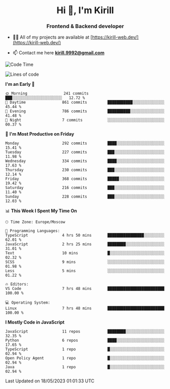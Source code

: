 <h1 align="center">Hi 👋, I'm Kirill</h1>
<h3 align="center">Frontend & Backend developer</h3>

- 👨‍💻 All of my projects are available at [https://kirill-web.dev/](https://kirill-web.dev/)

- 📫 Contact me here **kirill.9992@gmail.com**











<!--START_SECTION:waka-->
![Code Time](http://img.shields.io/badge/Code%20Time-1%2C308%20hrs%204%20mins-blue)

![Lines of code](https://img.shields.io/badge/From%20Hello%20World%20I%27ve%20Written-2.6%20million%20lines%20of%20code-blue)

**I'm an Early 🐤** 

```text
🌞 Morning                241 commits         ███░░░░░░░░░░░░░░░░░░░░░░   12.72 % 
🌆 Daytime                861 commits         ███████████░░░░░░░░░░░░░░   45.44 % 
🌃 Evening                786 commits         ██████████░░░░░░░░░░░░░░░   41.48 % 
🌙 Night                  7 commits           ░░░░░░░░░░░░░░░░░░░░░░░░░   00.37 % 
```
📅 **I'm Most Productive on Friday** 

```text
Monday                   292 commits         ████░░░░░░░░░░░░░░░░░░░░░   15.41 % 
Tuesday                  227 commits         ███░░░░░░░░░░░░░░░░░░░░░░   11.98 % 
Wednesday                334 commits         ████░░░░░░░░░░░░░░░░░░░░░   17.63 % 
Thursday                 230 commits         ███░░░░░░░░░░░░░░░░░░░░░░   12.14 % 
Friday                   368 commits         █████░░░░░░░░░░░░░░░░░░░░   19.42 % 
Saturday                 216 commits         ███░░░░░░░░░░░░░░░░░░░░░░   11.40 % 
Sunday                   228 commits         ███░░░░░░░░░░░░░░░░░░░░░░   12.03 % 
```


📊 **This Week I Spent My Time On** 

```text
🕑︎ Time Zone: Europe/Moscow

💬 Programming Languages: 
TypeScript               4 hrs 50 mins       ████████████████░░░░░░░░░   62.01 % 
JavaScript               2 hrs 25 mins       ████████░░░░░░░░░░░░░░░░░   31.01 % 
Text                     10 mins             █░░░░░░░░░░░░░░░░░░░░░░░░   02.32 % 
SCSS                     9 mins              ░░░░░░░░░░░░░░░░░░░░░░░░░   01.98 % 
Less                     5 mins              ░░░░░░░░░░░░░░░░░░░░░░░░░   01.22 % 

🔥 Editors: 
VS Code                  7 hrs 48 mins       █████████████████████████   100.00 % 

💻 Operating System: 
Linux                    7 hrs 48 mins       █████████████████████████   100.00 % 
```

**I Mostly Code in JavaScript** 

```text
JavaScript               11 repos            ████████░░░░░░░░░░░░░░░░░   32.35 % 
Python                   6 repos             ████░░░░░░░░░░░░░░░░░░░░░   17.65 % 
TypeScript               1 repo              █░░░░░░░░░░░░░░░░░░░░░░░░   02.94 % 
Open Policy Agent        1 repo              █░░░░░░░░░░░░░░░░░░░░░░░░   02.94 % 
Java                     1 repo              █░░░░░░░░░░░░░░░░░░░░░░░░   02.94 % 
```




 Last Updated on 18/05/2023 01:01:33 UTC
<!--END_SECTION:waka-->
